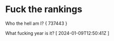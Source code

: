 # Fuck the rankings

Who the hell am I?
{ 737443 }

What fucking year is it?
[ 2024-01-09T12:50:41Z ]
